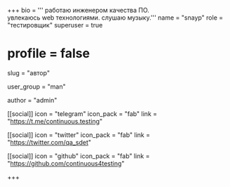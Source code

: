+++
bio = '''
работаю инженером качества ПО. \
увлекаюсь web технологиями. слушаю музыку.'''
name = "snayp"
role = "тестировщик"
superuser = true 
# profile = false
slug = "автор"

user_group = "man"

author = "admin"

[[social]]
  icon = "telegram"
  icon_pack = "fab"
  link = "https://t.me/continuous.testing"

[[social]]
  icon = "twitter"
  icon_pack = "fab"
  link = "https://twitter.com/qa_sdet"

[[social]]
  icon = "github"
  icon_pack = "fab"
  link = "https://github.com/continuous4testing"

+++
